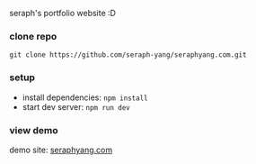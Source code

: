 seraph's portfolio website :D

### clone repo
```
git clone https://github.com/seraph-yang/seraphyang.com.git
```
### setup
- install dependencies: `npm install`
- start dev server: `npm run dev`
### view demo
demo site: [seraphyang.com](https://seraphyang.com)
